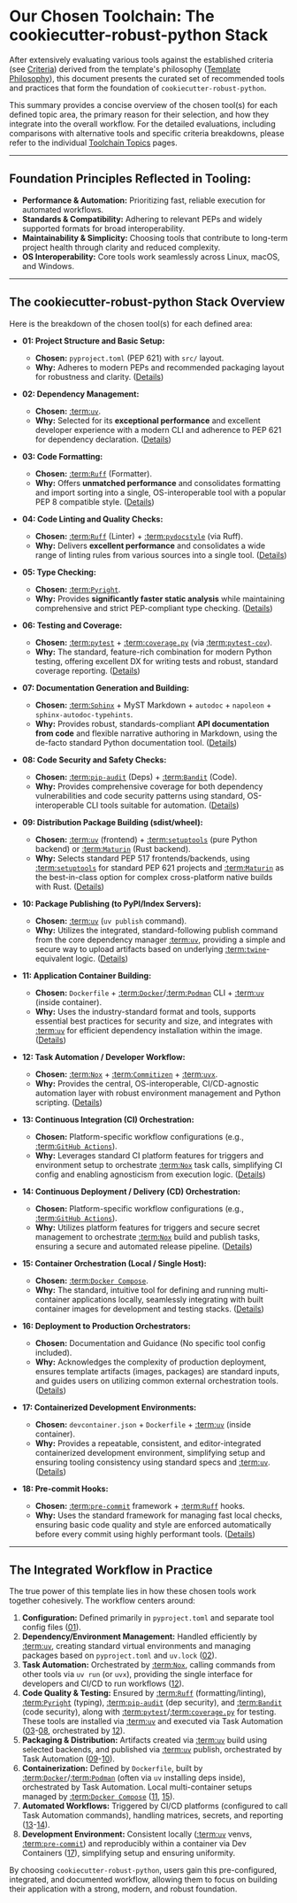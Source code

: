 # Our Chosen Toolchain: The cookiecutter-robust-python Stack

After extensively evaluating various tools against the established criteria (see [Criteria](criteria.md)) derived from the template's philosophy ([Template Philosophy](philosophy.md)), this document presents the curated set of recommended tools and practices that form the foundation of `cookiecutter-robust-python`.

This summary provides a concise overview of the chosen tool(s) for each defined topic area, the primary reason for their selection, and how they integrate into the overall workflow. For the detailed evaluations, including comparisons with alternative tools and specific criteria breakdowns, please refer to the individual [Toolchain Topics](topics/index.md) pages.

---

## Foundation Principles Reflected in Tooling:

- **Performance & Automation:** Prioritizing fast, reliable execution for automated workflows.
- **Standards & Compatibility:** Adhering to relevant PEPs and widely supported formats for broad interoperability.
- **Maintainability & Simplicity:** Choosing tools that contribute to long-term project health through clarity and reduced complexity.
- **OS Interoperability:** Core tools work seamlessly across Linux, macOS, and Windows.

---

## The cookiecutter-robust-python Stack Overview

Here is the breakdown of the chosen tool(s) for each defined area:

- **01: Project Structure and Basic Setup:**

  - **Chosen:** `pyproject.toml` (PEP 621) with `src/` layout.
  - **Why:** Adheres to modern PEPs and recommended packaging layout for robustness and clarity. ([Details](topics/01_project-structure.md))

- **02: Dependency Management:**

  - **Chosen:** [:term:`uv`](uv-documentation).
  - **Why:** Selected for its **exceptional performance** and excellent developer experience with a modern CLI and adherence to PEP 621 for dependency declaration. ([Details](topics/02_dependency-management.md))

- **03: Code Formatting:**

  - **Chosen:** [:term:`Ruff`](ruff-documentation) (Formatter).
  - **Why:** Offers **unmatched performance** and consolidates formatting and import sorting into a single, OS-interoperable tool with a popular PEP 8 compatible style. ([Details](topics/03_code-formatting.md))

- **04: Code Linting and Quality Checks:**

  - **Chosen:** [:term:`Ruff`](ruff-documentation) (Linter) + [:term:`pydocstyle`](pydocstyle-documentation) (via Ruff).
  - **Why:** Delivers **excellent performance** and consolidates a wide range of linting rules from various sources into a single tool. ([Details](topics/04_code-linting.md))

- **05: Type Checking:**

  - **Chosen:** [:term:`Pyright`](pyright-documentation).
  - **Why:** Provides **significantly faster static analysis** while maintaining comprehensive and strict PEP-compliant type checking. ([Details](topics/05_type-checking.md))

- **06: Testing and Coverage:**

  - **Chosen:** [:term:`pytest`](pytest-documentation) + [:term:`coverage.py`](coveragepy-coverage-documentation) (via [:term:`pytest-cov`](pytest-pytest-cov-documentation)).
  - **Why:** The standard, feature-rich combination for modern Python testing, offering excellent DX for writing tests and robust, standard coverage reporting. ([Details](topics/06_testing-coverage.md))

- **07: Documentation Generation and Building:**

  - **Chosen:** [:term:`Sphinx`](sphinx-documentation) + MyST Markdown + `autodoc` + `napoleon` + `sphinx-autodoc-typehints`.
  - **Why:** Provides robust, standards-compliant **API documentation from code** and flexible narrative authoring in Markdown, using the de-facto standard Python documentation tool. ([Details](topics/07_documentation.md))

- **08: Code Security and Safety Checks:**

  - **Chosen:** [:term:`pip-audit`](pip-audit-documentation) (Deps) + [:term:`Bandit`](bandit-bandit-documentation) (Code).
  - **Why:** Provides comprehensive coverage for both dependency vulnerabilities and code security patterns using standard, OS-interoperable CLI tools suitable for automation. ([Details](topics/08_security-checks.md))

- **09: Distribution Package Building (sdist/wheel):**

  - **Chosen:** [:term:`uv`](uv-documentation) (frontend) + [:term:`setuptools`](setuptools-documentation) (pure Python backend) or [:term:`Maturin`](maturin-documentation) (Rust backend).
  - **Why:** Selects standard PEP 517 frontends/backends, using [:term:`setuptools`](setuptools-documentation) for standard PEP 621 projects and [:term:`Maturin`](maturin-documentation) as the best-in-class option for complex cross-platform native builds with Rust. ([Details](topics/09_packaging-build.md))

- **10: Package Publishing (to PyPI/Index Servers):**

  - **Chosen:** [:term:`uv`](uv-documentation) (`uv publish` command).
  - **Why:** Utilizes the integrated, standard-following publish command from the core dependency manager [:term:`uv`](uv-documentation), providing a simple and secure way to upload artifacts based on underlying [:term:`twine`](twine-documentation)-equivalent logic. ([Details](topics/10_packaging-publish.md))

- **11: Application Container Building:**

  - **Chosen:** `Dockerfile` + [:term:`Docker`](docker-documentation)/[:term:`Podman`](podman-documentation) CLI + [:term:`uv`](uv-documentation) (inside container).
  - **Why:** Uses the industry-standard format and tools, supports essential best practices for security and size, and integrates with [:term:`uv`](uv-documentation) for efficient dependency installation within the image. ([Details](topics/11_container-build.md))

- **12: Task Automation / Developer Workflow:**

  - **Chosen:** [:term:`Nox`](nox-documentation) + [:term:`Commitizen`](commitizen-documentation) + [:term:`uvx`](uv-documentation).
  - **Why:** Provides the central, OS-interoperable, CI/CD-agnostic automation layer with robust environment management and Python scripting. ([Details](topics/12_task-automation.md))

- **13: Continuous Integration (CI) Orchestration:**

  - **Chosen:** Platform-specific workflow configurations (e.g., [:term:`GitHub Actions`](github-actions-documentation)).
  - **Why:** Leverages standard CI platform features for triggers and environment setup to orchestrate [:term:`Nox`](nox-documentation) task calls, simplifying CI config and enabling agnosticism from execution logic. ([Details](topics/13_ci-orchestration.md))

- **14: Continuous Deployment / Delivery (CD) Orchestration:**

  - **Chosen:** Platform-specific workflow configurations (e.g., [:term:`GitHub Actions`](github-actions-documentation)).
  - **Why:** Utilizes platform features for triggers and secure secret management to orchestrate [:term:`Nox`](nox-documentation) build and publish tasks, ensuring a secure and automated release pipeline. ([Details](topics/14_cd-orchestration.md))

- **15: Container Orchestration (Local / Single Host):**

  - **Chosen:** [:term:`Docker Compose`](docker-documentation).
  - **Why:** The standard, intuitive tool for defining and running multi-container applications locally, seamlessly integrating with built container images for development and testing stacks. ([Details](topics/15_compose-local.md))

- **16: Deployment to Production Orchestrators:**

  - **Chosen:** Documentation and Guidance (No specific tool config included).
  - **Why:** Acknowledges the complexity of production deployment, ensures template artifacts (images, packages) are standard inputs, and guides users on utilizing common external orchestration tools. ([Details](topics/16_prod-deploy-guidance.md))

- **17: Containerized Development Environments:**

  - **Chosen:** `devcontainer.json` + `Dockerfile` + [:term:`uv`](uv-documentation) (inside container).
  - **Why:** Provides a repeatable, consistent, and editor-integrated containerized development environment, simplifying setup and ensuring tooling consistency using standard specs and [:term:`uv`](uv-documentation). ([Details](topics/17_dev-containers.md))

- **18: Pre-commit Hooks:**
  - **Chosen:** [:term:`pre-commit`](pre-commit-documentation) framework + [:term:`Ruff`](ruff-documentation) hooks.
  - **Why:** Uses the standard framework for managing fast local checks, ensuring basic code quality and style are enforced automatically before every commit using highly performant tools. ([Details](topics/18_pre-commit-hooks.md))

---

## The Integrated Workflow in Practice

The true power of this template lies in how these chosen tools work together cohesively. The workflow centers around:

1.  **Configuration:** Defined primarily in `pyproject.toml` and separate tool config files ([01](topics/01_project-structure.md)).
2.  **Dependency/Environment Management:** Handled efficiently by [:term:`uv`](uv-documentation), creating standard virtual environments and managing packages based on `pyproject.toml` and `uv.lock` ([02](topics/02_dependency-management.md)).
3.  **Task Automation:** Orchestrated by [:term:`Nox`](nox-documentation), calling commands from other tools via `uv run` (or `uvx`), providing the single interface for developers and CI/CD to run workflows ([12](topics/12_task-automation.md)).
4.  **Code Quality & Testing:** Ensured by [:term:`Ruff`](ruff-documentation) (formatting/linting), [:term:`Pyright`](pyright-documentation) (typing), [:term:`pip-audit`](pip-audit-documentation) (dep security), and [:term:`Bandit`](bandit-bandit-documentation) (code security), along with [:term:`pytest`](pytest-pytest-cov-documentation)/[:term:`coverage.py`](coveragepy-coverage-documentation) for testing. These tools are installed via [:term:`uv`](uv-documentation) and executed via Task Automation ([03](topics/03_code-formatting.md)-[08](topics/08_security-checks.md), orchestrated by [12](topics/12_task-automation.md)).
5.  **Packaging & Distribution:** Artifacts created via [:term:`uv`](uv-documentation) build using selected backends, and published via [:term:`uv`](uv-documentation) publish, orchestrated by Task Automation ([09](topics/09_packaging-build.md)-[10](topics/10_packaging-publish.md)).
6.  **Containerization:** Defined by `Dockerfile`, built by [:term:`Docker`](docker-documentation)/[:term:`Podman`](podman-documentation) (often via `uv` installing deps inside), orchestrated by Task Automation. Local multi-container setups managed by [:term:`Docker Compose`](docker-documentation) ([11](topics/11_container-build.md), [15](topics/15_compose-local.md)).
7.  **Automated Workflows:** Triggered by CI/CD platforms (configured to call Task Automation commands), handling matrices, secrets, and reporting ([13](topics/13_ci-orchestration.md)-[14](topics/14_cd-orchestration.md)).
8.  **Development Environment:** Consistent locally ([:term:`uv`](uv-documentation) venvs, [:term:`pre-commit`](pre-commit-documentation)) and reproducibly within a container via Dev Containers ([17](topics/17_dev-containers.md)), simplifying setup and ensuring uniformity.

By choosing `cookiecutter-robust-python`, users gain this pre-configured, integrated, and documented workflow, allowing them to focus on building their application with a strong, modern, and robust foundation.
